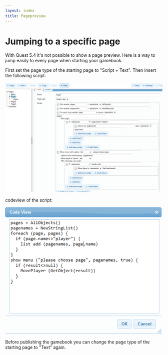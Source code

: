 ```yaml
---
layout: index
title: Pagepreview
---
```


Jumping to a specific page
==========================

With Quest 5.4 it's not possible to show a page preview. Here is a way to jump easily to every page when starting your gamebook.

First set the page type of the starting page to "Script + Text". Then insert the following script:

![](Gbpreview1.png "Gbpreview1.png")     


codeview of the script:

![](Gbpreview2.png "Gbpreview2.png") 
 
 
Before publishing the gamebook you can change the page type of the starting page to "Text" again.
